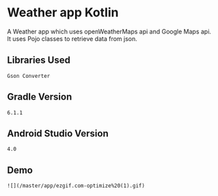 # Weather app Kotlin

A Weather app which uses openWeatherMaps api and Google Maps api.  
 It uses Pojo classes to retrieve data from json.
 
 ## Libraries Used
    Gson Converter
    
 ## Gradle Version
    6.1.1
    
 ## Android Studio Version
    4.0
 ## Demo
    ![](/master/app/ezgif.com-optimize%20(1).gif)
